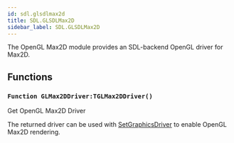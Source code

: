 ```yaml
---
id: sdl.glsdlmax2d
title: SDL.GLSDLMax2D
sidebar_label: SDL.GLSDLMax2D
---
```




The OpenGL Max2D module provides an SDL-backend OpenGL driver for Max2D.


## Functions

### `Function GLMax2DDriver:TGLMax2DDriver()`

Get OpenGL Max2D Driver


The returned driver can be used with [SetGraphicsDriver](../../brl/brl.graphics/#function-setgraphicsdriver-drivertgraphicsdriverdefaultflagsgraphicsbackbuffer-) to enable OpenGL Max2D
rendering.


<br/>

